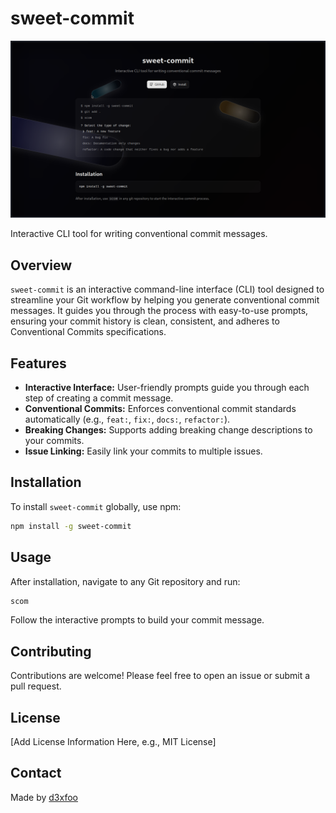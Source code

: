 # sweet-commit

![sweet-commit preview](./public/sweet-commit.png)

Interactive CLI tool for writing conventional commit messages.

## Overview

`sweet-commit` is an interactive command-line interface (CLI) tool designed to streamline your Git workflow by helping you generate conventional commit messages. It guides you through the process with easy-to-use prompts, ensuring your commit history is clean, consistent, and adheres to Conventional Commits specifications.

## Features

*   **Interactive Interface:** User-friendly prompts guide you through each step of creating a commit message.
*   **Conventional Commits:** Enforces conventional commit standards automatically (e.g., `feat:`, `fix:`, `docs:`, `refactor:`).
*   **Breaking Changes:** Supports adding breaking change descriptions to your commits.
*   **Issue Linking:** Easily link your commits to multiple issues.

## Installation

To install `sweet-commit` globally, use npm:

```bash
npm install -g sweet-commit
```

## Usage

After installation, navigate to any Git repository and run:

```bash
scom
```

Follow the interactive prompts to build your commit message.

## Contributing

Contributions are welcome! Please feel free to open an issue or submit a pull request.

## License

[Add License Information Here, e.g., MIT License]

## Contact

Made by [d3xfoo](https://github.com/d3xfoo)
